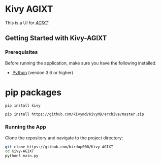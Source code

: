 
# Kivy AGIXT
This is a UI for *[AGIXT](https://github.com/Josh-XT/AGiXT)*


## Getting Started with Kivy-AGIXT

### Prerequisites

Before running the application, make sure you have the following installed:

- [Python](https://www.python.org/) (version 3.6 or higher)

# pip packages
```bash
pip install kivy

pip install https://github.com/kivymd/KivyMD/archive/master.zip
```

### Running the App

Clone the repository and navigate to the project directory:

```bash
git clone https://github.com/birdup000/Kivy-AGIXT
cd Kivy-AGIXT
python3 main.py
```
